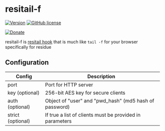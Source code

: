 # resitail-f

[![Version](https://img.shields.io/npm/v/resitail-f.svg)](https://www.npmjs.com/package/resitail-f)
[![GitHub license](https://img.shields.io/badge/License-Apache%202.0-blue.svg)](https://github.com/zuhd-org/resitail-f/blob/master/LICENSE)

[![Donate](https://muflihun.github.io/donate.png?v2)](https://www.paypal.me/zuhd/25)

resitail-f is [resitail hook](https://github.com/zuhd-org/resitail#overview) that is much like `tail -f` for your browser specifically for residue

## Configuration

 | **Config** | Description |
 |-----------|--------------|
 | port | Port for HTTP server|
 | key (optional) | 256-bit AES key for secure clients |
 | auth (optional) | Object of "user" and "pwd_hash" (md5 hash of password) |
 | strict (optional) | If true a list of clients must be provided in parameters |
